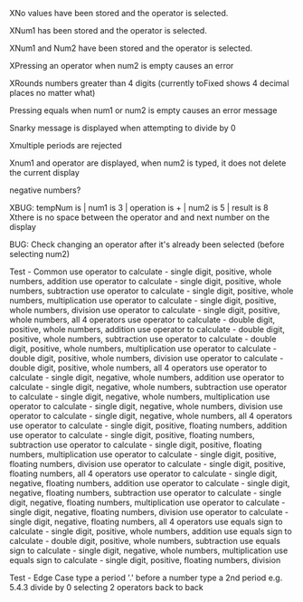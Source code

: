XNo values have been stored and the operator is selected.

XNum1 has been stored and the operator is selected.

XNum1 and Num2 have been stored and the operator is selected.

XPressing an operator when num2 is empty causes an error

XRounds numbers greater than 4 digits (currently toFixed shows 4 decimal places no matter what)

Pressing equals when num1 or num2 is empty causes an error message

Snarky message is displayed when attempting to divide by 0

Xmultiple periods are rejected

Xnum1 and operator are displayed, when num2 is typed, it does not delete the current display

negative numbers?

XBUG: tempNum is  | num1 is 3 | operation is + | num2 is 5 | result is 8
Xthere is no space between the operator and and next number on the display

BUG: Check changing an operator after it's already been selected (before selecting num2)



Test - Common
use operator to calculate - single digit, positive, whole numbers, addition
use operator to calculate - single digit, positive, whole numbers, subtraction
use operator to calculate - single digit, positive, whole numbers, multiplication
use operator to calculate - single digit, positive, whole numbers, division
use operator to calculate - single digit, positive, whole numbers, all 4 operators
use operator to calculate - double digit, positive, whole numbers, addition
use operator to calculate - double digit, positive, whole numbers, subtraction
use operator to calculate - double digit, positive, whole numbers, multiplication
use operator to calculate - double digit, positive, whole numbers, division
use operator to calculate - double digit, positive, whole numbers, all 4 operators
use operator to calculate - single digit, negative, whole numbers, addition
use operator to calculate - single digit, negative, whole numbers, subtraction
use operator to calculate - single digit, negative, whole numbers, multiplication
use operator to calculate - single digit, negative, whole numbers, division
use operator to calculate - single digit, negative, whole numbers, all 4 operators
use operator to calculate - single digit, positive, floating numbers, addition
use operator to calculate - single digit, positive, floating numbers, subtraction
use operator to calculate - single digit, positive, floating numbers, multiplication
use operator to calculate - single digit, positive, floating numbers, division
use operator to calculate - single digit, positive, floating numbers, all 4 operators
use operator to calculate - single digit, negative, floating numbers, addition
use operator to calculate - single digit, negative, floating numbers, subtraction
use operator to calculate - single digit, negative, floating numbers, multiplication
use operator to calculate - single digit, negative, floating numbers, division
use operator to calculate - single digit, negative, floating numbers, all 4 operators
use equals sign to calculate - single digit, positive, whole numbers, addition
use equals sign to calculate - double digit, positive, whole numbers, subtraction
use equals sign to calculate - single digit, negative, whole numbers, multiplication
use equals sign to calculate - single digit, positive, floating numbers, division


Test - Edge Case
type a period '.' before a number
type a 2nd period e.g. 5.4.3
divide by 0
selecting 2 operators back to back
